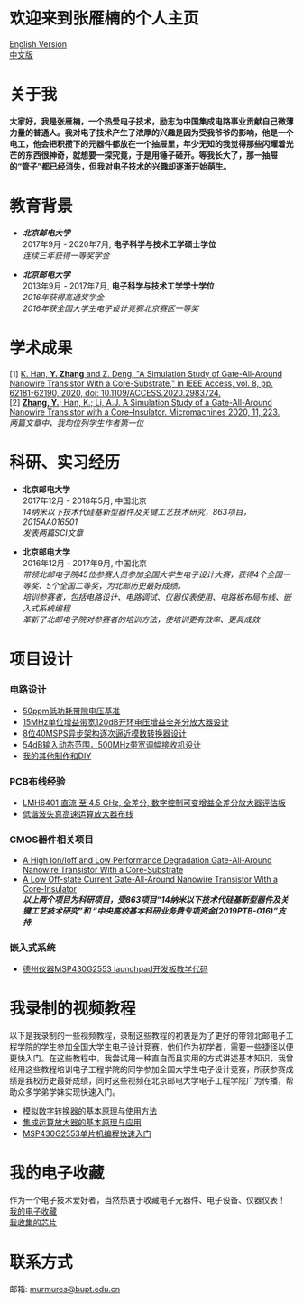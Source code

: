 # 欢迎来到张雁楠的个人主页
[English Version](https://yannanzhang512.github.io/YannanZhang/)    
[中文版](https://yannanzhang512.github.io/YannanZhang/pages/index_cn.html)    

# 关于我   
**大家好，我是张雁楠，一个热爱电子技术，励志为中国集成电路事业贡献自己微薄力量的普通人。我对电子技术产生了浓厚的兴趣是因为受我爷爷的影响，他是一个电工，他会把积攒下的元器件都放在一个抽屉里，年少无知的我觉得那些闪耀着光芒的东西很神奇，就想要一探究竟，于是用锤子砸开。等我长大了，那一抽屉的“管子”都已经消失，但我对电子技术的兴趣却逐渐开始萌生。** 

# 教育背景
+ ***北京邮电大学***   
2017年9月 - 2020年7月, **电子科学与技术工学硕士学位**   
*连续三年获得一等奖学金*   

+ ***北京邮电大学***  
2013年9月 - 2017年7月, **电子科学与技术工学学士学位**   
*2016年获得高通奖学金*   
*2016年获全国大学生电子设计竞赛北京赛区一等奖*   

# 学术成果
[1] [K. Han, **Y. Zhang** and Z. Deng, "A Simulation Study of Gate-All-Around Nanowire Transistor With a Core-Substrate," in IEEE Access, vol. 8, pp. 62181-62190, 2020, doi: 10.1109/ACCESS.2020.2983724.](https://ieeexplore.ieee.org/document/9049338)   
[2] [**Zhang, Y.**; Han, K.; Li, A.J. A Simulation Study of a Gate-All-Around Nanowire Transistor with a Core–Insulator. Micromachines 2020, 11, 223.](https://www.mdpi.com/2072-666X/11/2/223?type=check_update)   
*两篇文章中，我均位列学生作者第一位*

# 科研、实习经历
+ **北京邮电大学**     
2017年12月 - 2018年5月, 中国北京  
*14纳米以下技术代硅基新型器件及关键工艺技术研究，863项目，2015AA016501*   
*发表两篇SCI文章*

+ **北京邮电大学**     
2016年12月 - 2017年9月, 中国北京  
*带领北邮电子院45位参赛人员参加全国大学生电子设计大赛，获得4个全国一等奖、5个全国二等奖，为北邮历史最好成绩。*    
*培训参赛者，包括电路设计、电路调试、仪器仪表使用、电路板布局布线、嵌入式系统编程*   
*革新了北邮电子院对参赛者的培训方法，使培训更有效率、更具成效*


# 项目设计
### 电路设计
+ [50ppm低功耗带隙电压基准](bandgap_cn.md)
+ [15MHz单位增益带宽120dB开环电压增益全差分放大器设计](fda_cn.md)
+ [8位40MSPS异步架构逐次逼近模数转换器设计](asyncSAR_cn.md)
+ [54dB输入动态范围，500MHz带宽调幅接收机设计](am_cn.md)
+ [我的其他制作和DIY](partofwork_cn.md)  

### PCB布线经验
+ [LMH6401 直流 至 4.5 GHz, 全差分, 数字控制可变增益全差分放大器评估板](lmh6401_cn.md)
+ [低谐波失真高速运算放大器布线](LowDistortionAmpPCB_cn.md)

### CMOS器件相关项目
+ [A High Ion/Ioff and Low Performance Degradation Gate-All-Around Nanowire Transistor With a Core-Substrate](csgaa.md)   
+ [A Low Off-state Current Gate-All-Around Nanowire Transistor With a Core-Insulator](cigaa.md)   
***以上两个项目为科研项目，受863项目“14纳米以下技术代硅基新型器件及关键工艺技术研究”和 “中央高校基本科研业务费专项资金(2019PTB-016)”支持.***   

### 嵌入式系统
+ [德州仪器MSP430G2553 launchpad开发板教学代码](https://github.com/YannanZhang512/MSP430G2553_TutorialCode)

# 我录制的视频教程
以下是我录制的一些视频教程，录制这些教程的初衷是为了更好的带领北邮电子工程学院的学生参加全国大学生电子设计竞赛，他们作为初学者，需要一些捷径以便更快入门。在这些教程中，我尝试用一种直白而且实用的方式讲述基本知识，我曾经用这些教程培训电子工程学院的同学参加全国大学生电子设计竞赛，所获参赛成绩是我校历史最好成绩，同时这些视频在北京邮电大学电子工程学院广为传播，帮助众多学弟学妹实现快速入门。

+ [模拟数字转换器的基本原理与使用方法](https://www.bilibili.com/video/BV1fD4y127Hj)   
+ [集成运算放大器的基本原理与应用](https://www.bilibili.com/video/BV1DV411U7eK)   
+ [MSP430G2553单片机编程快速入门](https://www.bilibili.com/video/BV1Rf4y197Uh/)   

# 我的电子收藏    
作为一个电子技术爱好者，当然热衷于收藏电子元器件、电子设备、仪器仪表！   
[我的电子收藏](collections_cn.md)   
[我收集的芯片](chipcollections_cn.md)    

# 联系方式
邮箱: murmures@bupt.edu.cn


